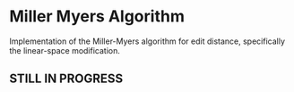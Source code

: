 # Miller Myers Algorithm
Implementation of the Miller-Myers algorithm for edit distance, specifically the linear-space modification.

## STILL IN PROGRESS ##
